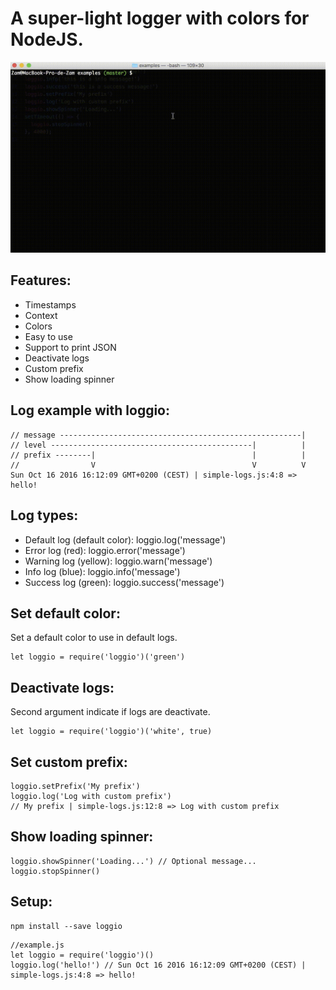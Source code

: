 # A super-light logger with colors for NodeJS.

![example](./examples/loggio_examples.gif)

## Features:

* Timestamps
* Context
* Colors
* Easy to use
* Support to print JSON
* Deactivate logs
* Custom prefix
* Show loading spinner

## Log example with loggio:

```
// message ------------------------------------------------------|
// level ---------------------------------------------|          |
// prefix --------|                                   |          |
//                V                                   V          V
Sun Oct 16 2016 16:12:09 GMT+0200 (CEST) | simple-logs.js:4:8 => hello!
```

## Log types:

* Default log (default color): loggio.log('message')
* Error log (red): loggio.error('message')
* Warning log (yellow): loggio.warn('message')
* Info log (blue): loggio.info('message')
* Success log (green): loggio.success('message')

## Set default color:

Set a default color to use in default logs.

```
let loggio = require('loggio')('green')
```

## Deactivate logs:
Second argument indicate if logs are deactivate.
```
let loggio = require('loggio')('white', true)
```

## Set custom prefix:
```
loggio.setPrefix('My prefix')
loggio.log('Log with custom prefix')
// My prefix | simple-logs.js:12:8 => Log with custom prefix
```

## Show loading spinner:
```
loggio.showSpinner('Loading...') // Optional message...
loggio.stopSpinner()
```

## Setup:

```
npm install --save loggio
```

```
//example.js
let loggio = require('loggio')()
loggio.log('hello!') // Sun Oct 16 2016 16:12:09 GMT+0200 (CEST) | simple-logs.js:4:8 => hello!
```
